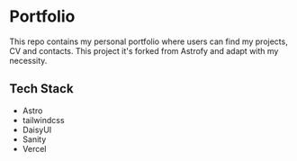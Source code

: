 # Portfolio

This repo contains my personal portfolio where users can find my projects, CV and contacts.
This project it's forked from Astrofy and adapt with my necessity.

## Tech Stack

-   Astro
-   tailwindcss
-   DaisyUI
-   Sanity
-   Vercel
